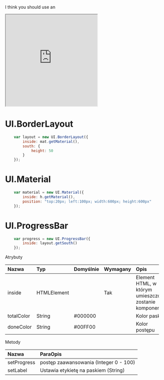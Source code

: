 
I think you should use an
<iframe src="http://www.wp.pl" style="width:300px; height:300px"></iframe>

# UI.BorderLayout
~~~javascript
	var layout = new UI.BorderLayout({
		inside: mat.getMaterial(),
		south: {
			height: 50
		}
	});
~~~

# UI.Material
~~~javascript
	var material = new UI.Material({
		inside: h.getMaterial(),
		position: "top:20px; left:100px; width:600px; height:600px"
	});
~~~

# UI.ProgressBar
~~~javascript
	var progress = new UI.ProgressBar({
		inside: layout.getSouth()
	});
~~~
Atrybuty

Nazwa | Typ | Domyślnie | Wymagany | Opis
:----- | :--- | :--------- | :----- | :---
inside | HTMLElement | | Tak | Element HTML, w którym umieszczony zostanie komponent
totalColor | String | #000000 | | Kolor paska
doneColor | String | #00FF00 | | Kolor postępu

Metody

Nazwa | ParaOpis |
:----- | :--- | 
setProgress | postęp zaawansowania (Integer 0 - 100)
setLabel    | Ustawia etykietę na paskiem (String)
